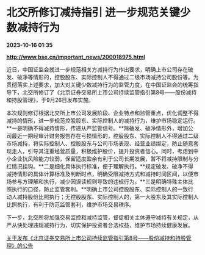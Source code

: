 # 北交所修订减持指引 进一步规范关键少数减持行为

**2023-10-16 01:35**

**http://www.bse.cn/important_news/200018975.html**

近日，中国证监会就进一步规范相关方减持行为作出要求，明确上市公司存在破发、破净等情形的，控股股东、实际控制人不得通过二级市场减持公司股份等。为贯彻落实上述要求，加大对关键少数减持行为的监管力度，在中国证监会的统筹指导下，北交所修订了《北京证券交易所上市公司持续监管指引第8号——股份减持和持股管理》，于9月26日发布实施。

本次规则修订根据北交所上市公司发展阶段、企业特点和监管重点，优化调整不得减持的情形，进一步规范控股股东、实际控制人的减持行为，维护市场稳定运行。**一是明确不得减持情形，传递从严监管信号。**除破发、破净情形外，增加公司最近一期经审计财务报告存在亏损情形的，控股股东、实际控制人不得通过二级市场减持，将实际控制人、控股股东与公司市场表现、经营业绩绑定，防止随意套现走人，引导其注重经营质量，积极维护股价，提升投资者信心。同时，考虑到中小企业抗风险能力较弱，保留适度盈余有利于公司长期发展，暂不将减持限制与分红情况挂钩。**二是细化具体执行标准，便于理解执行。**规定破发、破净不得减持情形的具体计算标准及判断时点，明确受限减持方式和减持时间区间，以便市场参与方理解和执行，减少因误读规则导致的违规行为。**三是明确特殊主体比照执行的口径，防止监管套利。**明确上市公司控股股东、实际控制人的一致行动人减持股份比照执行；无控股股东、实际控制人的，第一大股东及其实际控制人比照执行，有利于防范监管套利，维护市场交易秩序。

下一步，北交所将加强交易监控和减持监管，督促相关主体遵守减持有关规定，从严从快处理违规减持行为，切实保护投资者合法权益，维护市场持续健康发展。

  

[关于发布《北京证券交易所上市公司持续监管指引第8号——股份减持和持股管理》的公告](https://www.bse.cn/cxjg_list/200018977.html)
